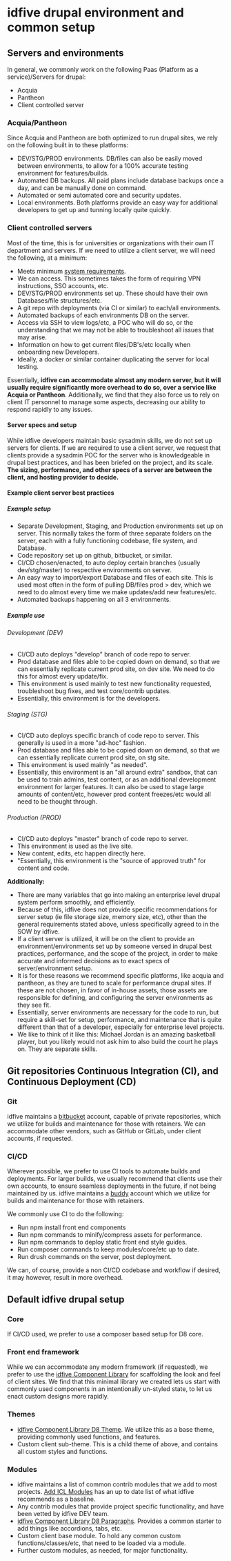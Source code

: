 # idfive drupal environment and common setup

## Servers and environments

In general, we commonly work on the following Paas (Platform as a service)/Servers for drupal:

- Acquia
- Pantheon
- Client controlled server

### Acquia/Pantheon

Since Acquia and Pantheon are both optimized to run drupal sites, we rely on the following built in to these platforms:

- DEV/STG/PROD environments. DB/files can also be easily moved between environments, to allow for a 100% accurate testing environment for features/builds.
- Automated DB backups. All paid plans include database backups once a day, and can be manually done on command.
- Automated or semi automated core and security updates.
- Local environments. Both platforms provide an easy way for additional developers to get up and tunning locally quite quickly.

### Client controlled servers

Most of the time, this is for universities or organizations with their own IT department and servers. If we need to utilize a client server, we will need the following, at a minimum:

- Meets minimum [system requirements](https://www.drupal.org/docs/8/system-requirements).
- We can access. This sometimes takes the form of requiring VPN instructions, SSO accounts, etc.
- DEV/STG/PROD environments set up. These should have their own Databases/file structures/etc.
- A git repo with deployments (via CI or similar) to each/all environments.
- Automated backups of each environments DB on the server.
- Access via SSH to view logs/etc, a POC who will do so, or the understanding that we may not be able to troubleshoot all issues that may arise.
- Information on how to get current files/DB's/etc locally when onboarding new Developers.
- Ideally, a docker or similar container duplicating the server for local testing.

Essentially, **idfive can accommodate almost any modern server, but it will usually require significantly more overhead to do so, over a service like Acquia or Pantheon**. Additionally, we find that they also force us to rely on client IT personnel to manage some aspects, decreasing our ability to respond rapidly to any issues.

#### Server specs and setup

While idfive developers maintain basic sysadmin skills, we do not set up servers for clients. If we are required to use a client server, we request that clients provide a sysadmin POC for the server who is knowledgeable in drupal best practices, and has been briefed on the project, and its scale. **The sizing, performance, and other specs of a server are between the client, and hosting provider to decide.**

#### Example client server best practices

##### Example setup

- Separate Development, Staging, and Production environments set up on server. This normally takes the form of three separate folders on the server, each with a fully functioning codebase, file system, and Database.
- Code repository set up on github, bitbucket, or similar.
- CI/CD chosen/enacted, to auto deploy certain branches (usually dev/stg/master) to respective environments on server.
- An easy way to import/export Database and files of each site. This is used most often in the form of pulling DB/files prod > dev, which we need to do almost every time we make updates/add new features/etc.
- Automated backups happening on all 3 environments.

##### Example use

###### Development (DEV)

- CI/CD auto deploys "develop" branch of code repo to server.
- Prod database and files able to be copied down on demand, so that we can essentially replicate current prod site, on dev site. We need to do this for almost every update/fix.
- This environment is used mainly to test new functionality requested, troubleshoot bug fixes, and test core/contrib updates.
- Essentially, this environment is for the developers.

###### Staging (STG)

- CI/CD auto deploys specific branch of code repo to server. This generally is used in a more "ad-hoc" fashion.
- Prod database and files able to be copied down on demand, so that we can essentially replicate current prod site, on stg site.
- This environment is used mainly "as needed".
- Essentially, this environment is an "all around extra" sandbox, that can be used to train admins, test content, or as an additional development environment for larger features. It can also be used to stage large amounts of content/etc, however prod content freezes/etc would all need to be thought through.

###### Production (PROD)

- CI/CD auto deploys "master" branch of code repo to server.
- This environment is used as the live site.
- New content, edits, etc happen directly here.
- "Essentially, this environment is the "source of approved truth" for content and code.

**Additionally:**

- There are many variables that go into making an enterprise level drupal system perform smoothly, and efficiently.
- Because of this, idfive does not provide specific recommendations for server setup (ie file storage size, memory size, etc), other than the general requirements stated above, unless specifically agreed to in the SOW by idfive.
- If a client server is utilized, it will be on the client to provide an environment/environments set up by someone versed in drupal best practices, performance, and the scope of the project, in order to make accurate and informed decisions as to exact specs of server/environment setup.
- It is for these reasons we recommend specific platforms, like acquia and pantheon, as they are tuned to scale for performance drupal sites. If these are not chosen, in favor of in-house assets, those assets are responsible for defining, and configuring the server environments as they see fit.
- Essentially, server environments are necessary for the code to run, but require a skill-set for setup, performance, and maintenance that is quite different than that of a developer, especially for enterprise level projects.
- We like to think of it like this: Michael Jordan is an amazing basketball player, but you likely would not ask him to also build the court he plays on. They are separate skills.

## Git repositories Continuous Integration (CI), and Continuous Deployment (CD)

### Git

idfive maintains a [bitbucket](https://bitbucket.org/) account, capable of private repositories, which we utilize for builds and maintenance for those with retainers. We can accommodate other vendors, such as GitHub or GitLab, under client accounts, if requested.

### CI/CD

Wherever possible, we prefer to use CI tools to automate builds and deployments. For larger builds, we usually recommend that clients use their own accounts, to ensure seamless deployments in the future, if not being maintained by us. idfive maintains a [buddy](https://buddy.works/) account which we utilize for builds and maintenance for those with retainers.

We commonly use CI to do the following:

- Run npm install front end components
- Run npm commands to minify/compress assets for performance.
- Run npm commands to deploy static front end style guides.
- Run composer commands to keep modules/core/etc up to date.
- Run drush commands on the server, post deployment.

We can, of course, provide a non CI/CD codebase and workflow if desired, it may however, result in more overhead.

## Default idfive drupal setup

### Core

If CI/CD used, we prefer to use a composer based setup for D8 core.

### Front end framework

While we can accommodate any modern framework (if requested), we prefer to use the [idfive Component Library](https://bitbucket.org/idfivellc/idfive-component-library) for scaffolding the look and feel of client sites. We find that this minimal library we created lets us start with commonly used components in an intentionally un-styled state, to let us enact custom designs more rapidly.

### Themes

- [idfive Component Library D8 Theme](https://bitbucket.org/idfivellc/idfive-component-library-d8-theme). We utilize this as a base theme, providing commonly used functions, and features.
- Custom client sub-theme. This is a child theme of above, and contains all custom styles and functions.

### Modules

- idfive maintains a list of common contrib modules that we add to most projects. [Add ICL Modules](https://bitbucket.org/idfivellc/idfive-automation-library/src/master/drupal/general/partials/add_icl_modules.sh) has an up to date list of what idfive recommends as a baseline.
- Any contrib modules that provide project specific functionality, and have been vetted by idfive DEV team.
- [idfive Component Library D8 Paragraphs](https://bitbucket.org/idfivellc/idfive-component-library-d8-paragraphs). Provides a common starter to add things like accordions, tabs, etc.
- Custom client base module. To hold any common custom functions/classes/etc, that need to be loaded via a module.
- Further custom modules, as needed, for major functionality.

